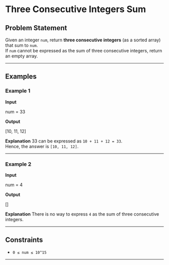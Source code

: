 # Three Consecutive Integers Sum

## Problem Statement
Given an integer `num`, return **three consecutive integers** (as a sorted array) that sum to `num`.  
If `num` cannot be expressed as the sum of three consecutive integers, return an empty array.

---

## Examples

### Example 1
**Input**

num = 33

**Output**

[10, 11, 12]

**Explanation**
33 can be expressed as `10 + 11 + 12 = 33`.  
Hence, the answer is `[10, 11, 12]`.

---

### Example 2
**Input**

num = 4

**Output**

[]

**Explanation**
There is no way to express `4` as the sum of three consecutive integers.

---

## Constraints
- `0 ≤ num ≤ 10^15`

---
